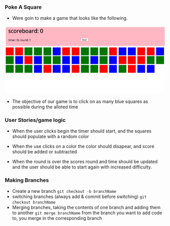 ### Poke A Square

- Were goin to make a game that looks like the following.

![squareGame](squareGame.png)

- The objective of our game is to click on as many blue squares as possible during the alloted time

### User Stories/game logic

-  When the user clicks begin the timer should start, and the squares should populate with a random color

-  When the use clicks on a color the color should disapear, and score should be added or subtracted

- When the round is over the scores round and time should be updated and the user should be able to start again with increased difficulty. 


### Making Branches

- Create a new branch ```git checkout -b branchName```
- switching branches (always add & commit before switching) ```git checkout branchName```
- Merging branches, taking the contents of one branch and adding them to another ```git merge branchName``` 
from the branch you want to add code to, you merge in the corresponding branch
